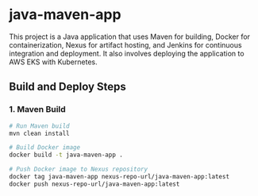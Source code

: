 # java-maven-app

This project is a Java application that uses Maven for building, Docker for containerization, Nexus for artifact hosting, and Jenkins for continuous integration and deployment. It also involves deploying the application to AWS EKS with Kubernetes.

## Build and Deploy Steps

### 1. Maven Build

```bash
# Run Maven build
mvn clean install

# Build Docker image
docker build -t java-maven-app .

# Push Docker image to Nexus repository
docker tag java-maven-app nexus-repo-url/java-maven-app:latest
docker push nexus-repo-url/java-maven-app:latest

